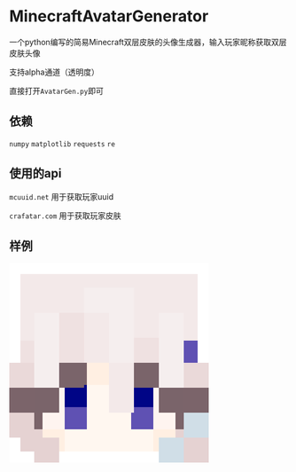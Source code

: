 # MinecraftAvatarGenerator
一个python编写的简易Minecraft双层皮肤的头像生成器，输入玩家昵称获取双层皮肤头像

支持alpha通道（透明度）

直接打开`AvatarGen.py`即可

## 依赖

`numpy` `matplotlib` `requests` `re`

## 使用的api

`mcuuid.net` 用于获取玩家uuid

`crafatar.com` 用于获取玩家皮肤

## 样例

![image](skin2.png)
